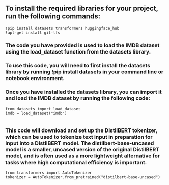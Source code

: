 ## To install the required libraries for your project, run the following commands:

``` 
!pip install datasets transformers huggingface_hub
!apt-get install git-lfs 
```
### The code you have provided is used to load the IMDB dataset using the load_dataset function from the datasets library.

### To use this code, you will need to first install the datasets library by running !pip install datasets in your command line or notebook environment.

### Once you have installed the datasets library, you can import it and load the IMDB dataset by running the following code:

```
from datasets import load_dataset
imdb = load_dataset("imdb")


```
### This code will download and set up the DistilBERT tokenizer, which can be used to tokenize text input in preparation for input into a DistilBERT model. The distilbert-base-uncased model is a smaller, uncased version of the original DistilBERT model, and is often used as a more lightweight alternative for tasks where high computational efficiency is important.

```
from transformers import AutoTokenizer
tokenizer = AutoTokenizer.from_pretrained("distilbert-base-uncased")


```

